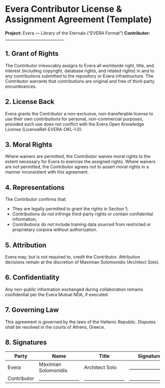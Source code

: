 <!--
 * SPDX-License-Identifier: LicenseRef-EVERA-OKL-1.0
 * © 2025 Evera.world | Maximian Solomonidis (Architect Solo)
 * Part of the Evera Dialogical Reconstruction System (“EVERA Format”).
 * Non-commercial use only. No derivatives. No model training or format replication without written permission.
-->
# Evera Contributor License & Assignment Agreement (Template)

**Project:** Evera — Library of the Eternals (“EVERA Format”)
**Contributor:** ______________________________

## 1. Grant of Rights
The Contributor irrevocably assigns to Evera all worldwide right, title, and interest (including copyright, database rights, and related rights) in and to any contributions submitted to the repository or Evera infrastructure. The Contributor warrants that contributions are original and free of third-party encumbrances.

## 2. License Back
Evera grants the Contributor a non-exclusive, non-transferable license to use their own contributions for personal, non-commercial purposes, provided such use does not conflict with the Evera Open Knowledge License (LicenseRef-EVERA-OKL-1.0).

## 3. Moral Rights
Where waivers are permitted, the Contributor waives moral rights to the extent necessary for Evera to exercise the assigned rights. Where waivers are not permitted, the Contributor agrees not to assert moral rights in a manner inconsistent with this agreement.

## 4. Representations
The Contributor confirms that:
- They are legally permitted to grant the rights in Section 1;
- Contributions do not infringe third-party rights or contain confidential information;
- Contributions do not include training data sourced from restricted or proprietary corpora without authorization.

## 5. Attribution
Evera may, but is not required to, credit the Contributor. Attribution decisions remain at the discretion of Maximian Solomonidis (Architect Solo).

## 6. Confidentiality
Any non-public information exchanged during collaboration remains confidential per the Evera Mutual NDA, if executed.

## 7. Governing Law
This agreement is governed by the laws of the Hellenic Republic. Disputes shall be resolved in the courts of Athens, Greece.

## 8. Signatures

| Party | Name | Title | Signature | Date |
|-------|------|-------|-----------|------|
| Evera | Maximian Solomonidis | Architect Solo | __________________ | __________ |
| Contributor | __________________ | __________________ | __________________ | __________ |

